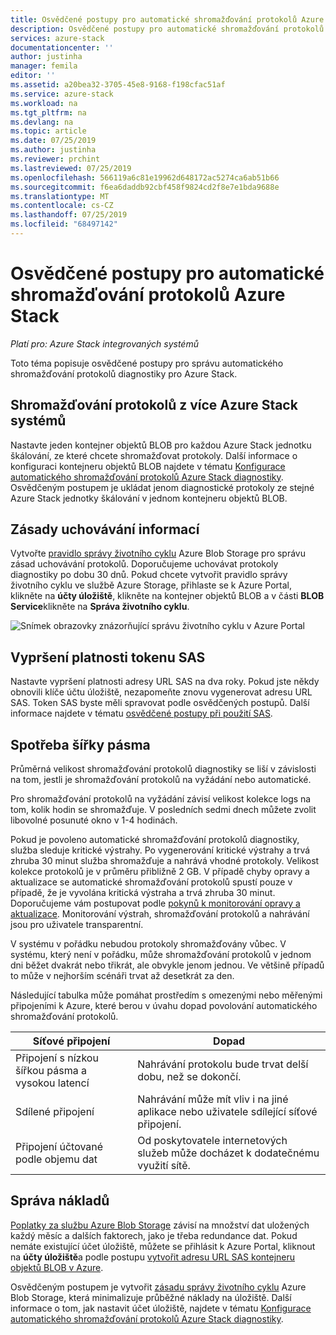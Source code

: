 ```yaml
---
title: Osvědčené postupy pro automatické shromažďování protokolů Azure Stack | Microsoft Docs
description: Osvědčené postupy pro automatické shromažďování protokolů v Azure Stack nápovědě a podpoře
services: azure-stack
documentationcenter: ''
author: justinha
manager: femila
editor: ''
ms.assetid: a20bea32-3705-45e8-9168-f198cfac51af
ms.service: azure-stack
ms.workload: na
ms.tgt_pltfrm: na
ms.devlang: na
ms.topic: article
ms.date: 07/25/2019
ms.author: justinha
ms.reviewer: prchint
ms.lastreviewed: 07/25/2019
ms.openlocfilehash: 566119a6c81e19962d648172ac5274ca6ab51b66
ms.sourcegitcommit: f6ea6daddb92cbf458f9824cd2f8e7e1bda9688e
ms.translationtype: MT
ms.contentlocale: cs-CZ
ms.lasthandoff: 07/25/2019
ms.locfileid: "68497142"
---
```

# <a name="best-practices-for-automatic-azure-stack-log-collection"></a>Osvědčené postupy pro automatické shromažďování protokolů Azure Stack 

*Platí pro: Azure Stack integrovaných systémů*


Toto téma popisuje osvědčené postupy pro správu automatického shromažďování protokolů diagnostiky pro Azure Stack. 

## <a name="collecting-logs-from-multiple-azure-stack-systems"></a>Shromažďování protokolů z více Azure Stack systémů

Nastavte jeden kontejner objektů BLOB pro každou Azure Stack jednotku škálování, ze které chcete shromažďovat protokoly. Další informace o konfiguraci kontejneru objektů BLOB najdete v tématu [Konfigurace automatického shromažďování protokolů Azure Stack diagnostiky](azure-stack-configure-automatic-diagnostic-log-collection.md). Osvědčeným postupem je ukládat jenom diagnostické protokoly ze stejné Azure Stack jednotky škálování v jednom kontejneru objektů BLOB. 

## <a name="retention-policy"></a>Zásady uchovávání informací

Vytvořte [pravidlo správy životního cyklu](https://docs.microsoft.com/azure/storage/blobs/storage-lifecycle-management-concepts) Azure Blob Storage pro správu zásad uchovávání protokolů. Doporučujeme uchovávat protokoly diagnostiky po dobu 30 dnů. Pokud chcete vytvořit pravidlo správy životního cyklu ve službě Azure Storage, přihlaste se k Azure Portal, klikněte na **účty úložiště**, klikněte na kontejner objektů BLOB a v části **BLOB Service**klikněte na **Správa životního cyklu**.

![Snímek obrazovky znázorňující správu životního cyklu v Azure Portal](media/azure-stack-automatic-log-collection/blob-storage-lifecycle-management.png)


## <a name="sas-token-expiration"></a>Vypršení platnosti tokenu SAS

Nastavte vypršení platnosti adresy URL SAS na dva roky. Pokud jste někdy obnovili klíče účtu úložiště, nezapomeňte znovu vygenerovat adresu URL SAS. Token SAS byste měli spravovat podle osvědčených postupů. Další informace najdete v tématu [osvědčené postupy při použití SAS](https://docs.microsoft.com/azure/storage/common/storage-dotnet-shared-access-signature-part-1#best-practices-when-using-sas).


## <a name="bandwidth-consumption"></a>Spotřeba šířky pásma

Průměrná velikost shromažďování protokolů diagnostiky se liší v závislosti na tom, jestli je shromažďování protokolů na vyžádání nebo automatické. 

Pro shromažďování protokolů na vyžádání závisí velikost kolekce logs na tom, kolik hodin se shromažďuje. V posledních sedmi dnech můžete zvolit libovolné posunuté okno v 1-4 hodinách. 

Pokud je povoleno automatické shromažďování protokolů diagnostiky, služba sleduje kritické výstrahy. Po vygenerování kritické výstrahy a trvá zhruba 30 minut služba shromažďuje a nahrává vhodné protokoly. Velikost kolekce protokolů je v průměru přibližně 2 GB. V případě chyby opravy a aktualizace se automatické shromažďování protokolů spustí pouze v případě, že je vyvolána kritická výstraha a trvá zhruba 30 minut. Doporučujeme vám postupovat podle [pokynů k monitorování opravy a aktualizace](azure-stack-updates.md).
Monitorování výstrah, shromažďování protokolů a nahrávání jsou pro uživatele transparentní. 



V systému v pořádku nebudou protokoly shromažďovány vůbec. V systému, který není v pořádku, může shromažďování protokolů v jednom dni běžet dvakrát nebo třikrát, ale obvykle jenom jednou. Ve většině případů to může v nejhorším scénáři trvat až desetkrát za den.  

Následující tabulka může pomáhat prostředím s omezenými nebo měřenými připojeními k Azure, které berou v úvahu dopad povolování automatického shromažďování protokolů.

| Síťové připojení | Dopad |
|--------------------|--------|
| Připojení s nízkou šířkou pásma a vysokou latencí | Nahrávání protokolu bude trvat delší dobu, než se dokončí. | 
| Sdílené připojení | Nahrávání může mít vliv i na jiné aplikace nebo uživatele sdílející síťové připojení. |
| Připojení účtované podle objemu dat | Od poskytovatele internetových služeb může docházet k dodatečnému využití sítě. |


## <a name="managing-costs"></a>Správa nákladů

[Poplatky za službu Azure Blob Storage](https://azure.microsoft.com/pricing/details/storage/blobs/) závisí na množství dat uložených každý měsíc a dalších faktorech, jako je třeba redundance dat. Pokud nemáte existující účet úložiště, můžete se přihlásit k Azure Portal, kliknout na **účty úložiště**a podle postupu [vytvořit adresu URL SAS kontejneru objektů BLOB v Azure](azure-stack-configure-automatic-diagnostic-log-collection.md).

Osvědčeným postupem je vytvořit [zásadu správy životního cyklu](https://docs.microsoft.com/azure/storage/blobs/storage-lifecycle-management-concepts) Azure Blob Storage, která minimalizuje průběžné náklady na úložiště. Další informace o tom, jak nastavit účet úložiště, najdete v tématu [Konfigurace automatického shromažďování protokolů Azure Stack diagnostiky](azure-stack-configure-automatic-diagnostic-log-collection.md).


